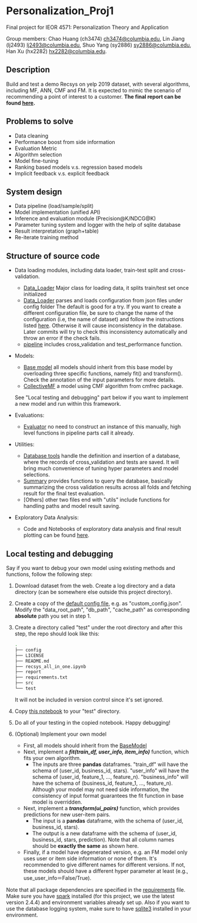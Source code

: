 # Personalization_Proj1
Final project for IEOR 4571: Personalization Theory and Application

Group members: Chao Huang (ch3474) <ch3474@columbia.edu>, Lin Jiang (lj2493) <lj2493@columbia.edu>, Shuo Yang (sy2886) <sy2886@columbia.edu>, Han Xu (hx2282) <hx2282@columbia.edu>.

## Description

Build and test a demo Recsys on yelp 2019 dataset, with several algorithms, including MF, ANN, CMF and FM. It is expected to mimic the scenario of recommending a point of interest to a customer. **The final report can be found [here](report/Personalization_Project1_report.pdf).**

## Problems to solve

* Data cleaning
* Performance boost from side information
* Evaluation Metric
* Algorithm selection
* Model fine-tuning
* Ranking based models v.s. regression based models
* Implicit feedback v.s. explicit feedback

## System design

* Data pipeline (load/sample/split)
* Model implementation (unified API)
* Inference and evaluation module (Precision@K/NDCG@K)
* Parameter tuning system and logger with the help of sqlite database
* Result interpretation (graph+table)
* Re-iterate training method


## Structure of source code

* Data loading modules, including data loader, train-test split and cross-validation. 
    * [Data_Loader](src/data_pipeline/Data_Loader.py) Major class for loading data, it splits train/test set once initialized
    * [Data_Loader](src/data_pipeline/Config.py) parses and loads configuration from json files under config folder The default is good for a try. If you want to create a different configuration file, be sure to change the name of the configuration (i.e, the name of dataset) and follow the instructions listed [here](config/README.md). Otherwise it will cause inconsistency in the database. Later commits will try to check this inconsistency automatically and throw an error if the check fails.
    * [pipeline](src/data_pipeline/pipeline.py) includes cross_validation and test_performance function.
    
* Models:
    * [Base model](src/model/BaseModel.py) all models should inherit from this base model by overloading three specific functions, namely fit() and transform(). Check the annotation of the input parameters for more details.
    * [CollectiveMF](src/model/CollectiveMF.py) a model using CMF algorithm from cmfrec package.
    
    See "Local testing and debugging" part below if you want to implement a new model and run within this framework.

* Evaluations:
    * [Evaluator](src/evaluation/Evaluator.py) no need to construct an instance of this manually, high level functions in pipeline parts call it already.

* Utilities:
    * [Database tools](src/utility/DBUtils.py) handle the definition and insertion of a database, where the records of cross_validation and tests are saved. It will bring much convenience of tuning hyper parameters and model selections.
    * [Summary](src/utility/Summary.py) provides functions to query the database, basically summarizing the cross validation results across all folds and fetching result for the final test evaluation.
    * [Others] other two files end with "utils" include functions for handling paths and model result saving.

* Exploratory Data Analysis:
    * Code and Notebooks of exploratory data analysis and final result plotting can be found [here](src/eda).

## Local testing and debugging
Say if you want to debug your own model using existing methods and functions, follow the following step:

1. Download dataset from the web. Create a log directory and a data directory (can be somewhere else outside this project directory).

2. Create a copy of the [default config file](./config/default_config.json), e.g. as "custom_config.json". Modify the "data_root_path", "db_path", "cache_path" as corresponding 
**absolute** path you set in step 1. 

3. Create a directory called "test" under the root directory and after this step, the repo should look like this:
    ```bash
    .
    ├── config
    ├── LICENSE
    ├── README.md
    ├── recsys_all_in_one.ipynb
    ├── report
    ├── requirements.txt
    ├── src
    └── test
    ```
    It will not be included in version control since it's set ignored.
4. Copy [this notebook](./recsys_all_in_one.ipynb) to your "test" directory.

5. Do all of your testing in the copied notebook. Happy debugging!

6. (Optional) Implement your own model
    * First, all models should inherit from the [BaseModel](src/model/BaseModel.py) 
    * Next, implement a ***fit(train_df, user_info, item_info)*** function, which fits your own algorithm. 
        * The inputs are three **pandas** dataframes. "train_df" will have the 
    schema of (user_id, business_id, stars). "user_info" will have the schema of (user_id, feature_1, ..., feature_n). "business_info" will 
    have the schema of (business_id, feature_1, ..., feature_n). Although your model may not need side information, the consistency of input format
    guarantees the fit function in base model is overridden.
    * Next, implement a ***transform(ui_pairs)*** function, which provides predictions for new user-item pairs.
        * The input is a **pandas** dataframe, with the schema of (user_id, business_id, stars). 
        * The output is a new dataframe with the schema of (user_id, business_id, stars, prediction). Note that all column names should be **exactly the same** as shown here.
    * Finally, if a model have degenerated version, e.g. an FM model only uses user or item side information or none of them. It's recommended to give different names for different versions. If not, these models should have a different
    hyper parameter at least (e.g., use_user_info＝False/True).
     
    

Note that all package dependencies are specified in the [requirements](requirements.txt) file. Make sure you have [spark](https://spark.apache.org/) installed (for this project, we use the latest version 2.4.4) and environment variables already set up. Also if you want to use the database logging system, make sure to have [sqlite3](https://www.sqlite.org/download.html) installed in your environment.
